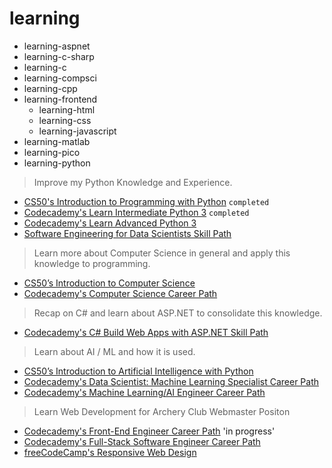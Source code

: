 # learning

- learning-aspnet
- learning-c-sharp
- learning-c
- learning-compsci
- learning-cpp
- learning-frontend
  - learning-html
  - learning-css
  - learning-javascript
- learning-matlab
- learning-pico
- learning-python

> Improve my Python Knowledge and Experience.
- [CS50's Introduction to Programming with Python](https://cs50.harvard.edu/python/2022/) `completed`
- [Codecademy's Learn Intermediate Python 3](https://www.codecademy.com/learn/learn-intermediate-python-3) `completed`
- [Codecademy's Learn Advanced Python 3](https://www.codecademy.com/learn/learn-advanced-python)
- [Software Engineering for Data Scientists Skill Path](https://www.codecademy.com/learn/paths/software-engineering-for-data-scientists)
> Learn more about Computer Science in general and apply this knowledge to programming.
- [CS50’s Introduction to Computer Science](https://cs50.harvard.edu/x/2023/)
- [Codecademy's Computer Science Career Path](https://www.codecademy.com/learn/paths/computer-science)
> Recap on C# and learn about ASP.NET to consolidate this knowledge.
- [Codecademy's C# Build Web Apps with ASP.NET Skill Path](https://www.codecademy.com/learn/paths/build-web-apps-with-asp-net)
> Learn about AI / ML and how it is used.
- [CS50’s Introduction to Artificial Intelligence with Python](https://cs50.harvard.edu/ai/2020/)
- [Codecademy's Data Scientist: Machine Learning Specialist Career Path](https://www.codecademy.com/learn/paths/data-science)
- [Codecademy's Machine Learning/AI Engineer Career Path](https://www.codecademy.com/learn/paths/machine-learning-engineer)
> Learn Web Development for Archery Club Webmaster Positon
- [Codecademy's Front-End Engineer Career Path](https://www.codecademy.com/learn/paths/front-end-engineer-career-path) 'in progress'
- [Codecademy's Full-Stack Software Engineer Career Path](https://www.codecademy.com/learn/paths/full-stack-engineer-career-path)
- [freeCodeCamp's Responsive Web Design](https://www.freecodecamp.org/learn/2022/responsive-web-design/)

